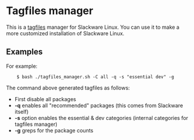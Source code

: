 Tagfiles manager
================

This is a [tagfiles](http://www.slackbook.org/html/package-management-making-tags-and-tagfiles.html) manager for Slackware Linux. You can use it to make a more customized installation of Slackware Linux.

Examples
--------

For example:

        $ bash ./tagfiles_manager.sh -C all -q -s "essential dev" -g

The command above generated tagfiles as follows:
* First disable all packages
* **-q** enables all "recommended" packages (this comes from Slackware itself)
* **-s** option enables the essential & dev categories (internal categories for tagfiles manager)
* **-g** greps for the package counts
